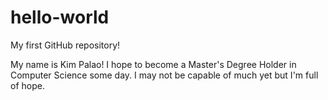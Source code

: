 # hello-world
My first GitHub repository!

My name is Kim Palao! I hope to become a Master's Degree Holder in Computer Science some day.
I may not be capable of much yet but I'm full of hope.
